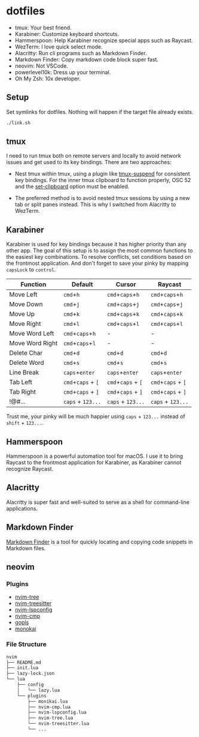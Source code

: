 # dotfiles

* tmux: Your best friend.
* Karabiner: Customize keyboard shortcuts.
* Hammerspoon: Help Karabiner recognize special apps such as Raycast.
* WezTerm: I love quick select mode.
* Alacritty: Run cli programs such as Markdown Finder.
* Markdown Finder: Copy markdown code block super fast.
* neovim: Not VSCode.
* powerlevel10k: Dress up your terminal.
* Oh My Zsh: 10x developer.

## Setup

Set symlinks for dotfiles. Nothing will happen if the target file already exists.

```bash
./link.sh
```

## tmux

I need to run tmux both on remote servers and locally to avoid network issues and get used to its key bindings.
There are two approaches:

* Nest tmux within tmux, using a plugin like [tmux-suspend](https://github.com/MunifTanjim/tmux-suspend) for consistent key bindings. For the inner tmux clipboard to function properly, OSC 52 and the [set-clipboard](https://github.com/tmux/tmux/wiki/Clipboard#terminal-support---tmux-inside-tmux) option must be enabled.

* The preferred method is to avoid nested tmux sessions by using a new tab or split panes instead. This is why I switched from Alacritty to WezTerm.

## Karabiner

Karabiner is used for key bindings because it has higher priority than any other app.
The goal of this setup is to assign the most common functions to the easiest key combinations.
To resolve conflicts, set conditions based on the frontmost application.
And don't forget to save your pinky by mapping `capsLock` to `control`.

| Function | Default | Cursor | Raycast |
|----------|----------|----------|----------|
| Move Left | `cmd`+`h` | `cmd`+`caps`+`h` | `cmd`+`caps`+`h` |
| Move Down | `cmd`+`j` | `cmd`+`caps`+`j` | `cmd`+`caps`+`j` |
| Move Up | `cmd`+`k` | `cmd`+`caps`+`k` | `cmd`+`caps`+`k` |
| Move Right | `cmd`+`l` | `cmd`+`caps`+`l` | `cmd`+`caps`+`l` |
| Move Word Left | `cmd`+`caps`+`h` | - | - |
| Move Word Right | `cmd`+`caps`+`l` | - | - |
| Delete Char | `cmd`+`d` | `cmd`+`d` | `cmd`+`d` |
| Delete Word | `cmd`+`s` | `cmd`+`s` | `cmd`+`s` |
| Line Break | `caps`+`enter` | `caps`+`enter` | `caps`+`enter` |
| Tab Left | `cmd`+`caps` + `[` | `cmd`+`caps` + `[` | `cmd`+`caps` + `[` |
| Tab Right | `cmd`+`caps` + `]` | `cmd`+`caps` + `]` | `cmd`+`caps` + `]` |
| !@#... | `caps` + `123...` | `caps` + `123...` | `caps` + `123...` |

Trust me, your pinky will be much happier using `caps` + `123...` instead of `shift` + `123...`.

## Hammerspoon

Hammerspoon is a powerful automation tool for macOS.
I use it to bring Raycast to the frontmost application for Karabiner, as Karabiner cannot recognize Raycast.

## Alacritty

Alacritty is super fast and well-suited to serve as a shell for command-line applications.

## Markdown Finder

[Markdown Finder](https://github.com/kugarocks/markdown-finder) is a tool for quickly locating and copying code snippets in Markdown files.

## neovim

### Plugins

* [nvim-tree](https://github.com/kyazdani42/nvim-tree.lua)
* [nvim-treesitter](https://github.com/nvim-treesitter/nvim-treesitter)
* [nvim-lspconfig](https://github.com/neovim/nvim-lspconfig)
* [nvim-cmp](https://github.com/hrsh7th/nvim-cmp)
* [gopls](https://github.com/golang/tools/tree/master/gopls)
* [monokai](https://github.com/tanvirtin/monokai.nvim)

### File Structure

```txt
nvim
├── README.md
├── init.lua
├── lazy-lock.json
└── lua
    ├── config
    │   └── lazy.lua
    └── plugins
        ├── monikai.lua
        ├── nvim-cmp.lua
        ├── nvim-lspconfig.lua
        ├── nvim-tree.lua
        └── nvim-treesitter.lua
        └── ...
```
